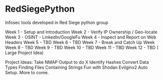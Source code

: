 # RedSiegePython
Infosec tools developed in Red Siege python group


Week 1 - Setup and Introduction
Week 2 - Verify IP Ownership / Geo-locate
Week 3 - OSINT - LinkedIn/GoogleFu
Week 4 - Inspect and Report on Web Headers
Week 5 - TBD
Week 6 - TBD
Week 7 - Break and Catch Up Week
Week 8 - TBD
Week 9 - TBD
Week 10 - TBD 
Week 11 - TBD
Week 12 - TBD ( Large Project Idea)

Project Ideas:
Take NMAP Output to do X
Identify Hashes
Convert Data Types
Finding Files Containing Strings
Fun with Shodan
Evilginx2 Auto Setup.
More to come. 

